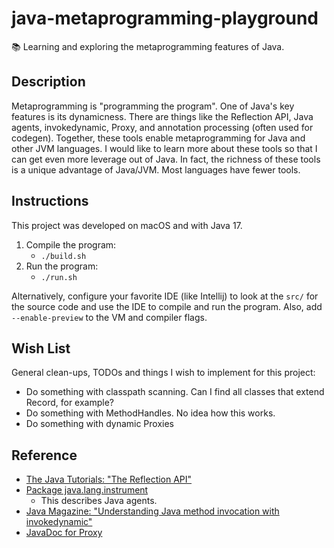 # java-metaprogramming-playground

📚 Learning and exploring the metaprogramming features of Java.

## Description

Metaprogramming is "programming the program". One of Java's key features is its dynamicness. There are things like the
Reflection API, Java agents, invokedynamic, Proxy, and annotation processing (often used for codegen). Together, these
tools enable metaprogramming for Java and other JVM languages. I would like to learn more about these tools so that I
can get even more leverage out of Java. In fact, the richness of these tools is a unique advantage of Java/JVM. Most
languages have fewer tools.

## Instructions

This project was developed on macOS and with Java 17.

1. Compile the program:
    * `./build.sh`
2. Run the program:
    * `./run.sh`

Alternatively, configure your favorite IDE (like Intellij) to look at the `src/` for the source code and use the IDE to
compile and run the program. Also, add `--enable-preview` to the VM and compiler flags.

## Wish List

General clean-ups, TODOs and things I wish to implement for this project:

* Do something with classpath scanning. Can I find all classes that extend Record, for example?
* Do something with MethodHandles. No idea how this works.
* Do something with dynamic Proxies

## Reference

* [The Java Tutorials: "The Reflection API"](https://docs.oracle.com/javase/tutorial/reflect/index.html)
* [Package java.lang.instrument](https://docs.oracle.com/javase/7/docs/api/java/lang/instrument/package-summary.html)
    * This describes Java agents.
* [Java Magazine: "Understanding Java method invocation with invokedynamic"](https://blogs.oracle.com/javamagazine/post/understanding-java-method-invocation-with-invokedynamic)
* [JavaDoc for Proxy](https://docs.oracle.com/en/java/javase/17/docs/api/java.base/java/lang/reflect/Proxy.html)
